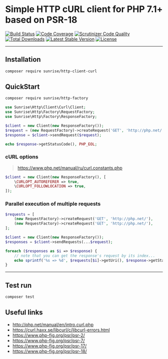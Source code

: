 # Simple HTTP cURL client for PHP 7.1+ based on PSR-18

[![Build Status](https://circleci.com/gh/sunrise-php/http-client-curl.svg?style=shield)](https://circleci.com/gh/sunrise-php/http-client-curl)
[![Code Coverage](https://scrutinizer-ci.com/g/sunrise-php/http-client-curl/badges/coverage.png?b=master)](https://scrutinizer-ci.com/g/sunrise-php/http-client-curl/?branch=master)
[![Scrutinizer Code Quality](https://scrutinizer-ci.com/g/sunrise-php/http-client-curl/badges/quality-score.png?b=master)](https://scrutinizer-ci.com/g/sunrise-php/http-client-curl/?branch=master)
[![Total Downloads](https://poser.pugx.org/sunrise/http-client-curl/downloads?format=flat)](https://packagist.org/packages/sunrise/http-client-curl)
[![Latest Stable Version](https://poser.pugx.org/sunrise/http-client-curl/v/stable?format=flat)](https://packagist.org/packages/sunrise/http-client-curl)
[![License](https://poser.pugx.org/sunrise/http-client-curl/license?format=flat)](https://packagist.org/packages/sunrise/http-client-curl)

---

## Installation

```bash
composer require sunrise/http-client-curl
```

## QuickStart

```bash
composer require sunrise/http-factory
```

```php
use Sunrise\Http\Client\Curl\Client;
use Sunrise\Http\Factory\RequestFactory;
use Sunrise\Http\Factory\ResponseFactory;

$client = new Client(new ResponseFactory());
$request = (new RequestFactory)->createRequest('GET', 'http://php.net/');
$response = $client->sendRequest($request);

echo $response->getStatusCode(), PHP_EOL;
```

### cURL options

> https://www.php.net/manual/ru/curl.constants.php

```php
$client = new Client(new ResponseFactory(), [
    \CURLOPT_AUTOREFERER => true,
    \CURLOPT_FOLLOWLOCATION => true,
]);
```

### Parallel execution of multiple requests

```php
$requests = [
    (new RequestFactory)->createRequest('GET', 'http://php.net/'),
    (new RequestFactory)->createRequest('GET', 'http://php.net/'),
];

$client = new Client(new ResponseFactory());
$responses = $client->sendRequests(...$request);

foreach ($responses as $i => $response) {
    // note that you can get the response's request by its index...
    echo sprintf('%s => %d', $requests[$i]->getUri(), $response->getStatusCode()), PHP_EOL;
}
```

---

## Test run

```bash
composer test
```

## Useful links

* http://php.net/manual/en/intro.curl.php
* https://curl.haxx.se/libcurl/c/libcurl-errors.html
* https://www.php-fig.org/psr/psr-2/
* https://www.php-fig.org/psr/psr-7/
* https://www.php-fig.org/psr/psr-17/
* https://www.php-fig.org/psr/psr-18/

